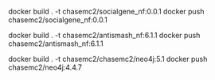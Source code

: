 docker build . -t chasemc2/socialgene_nf:0.0.1
docker push chasemc2/socialgene_nf:0.0.1

docker build . -t chasemc2/antismash_nf:6.1.1
docker push chasemc2/antismash_nf:6.1.1


docker build . -t chasemc2/chasemc2/neo4j:5.1
docker push chasemc2/neo4j:4.4.7
